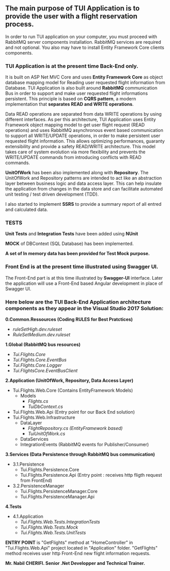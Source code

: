 ## The main purpose of TUI Application is to provide the user with a flight reservation process.
In order to run TUI application on your computer, you must proceed with RabbitMQ server components installation.
RabbitMQ services are required and not optional. You also may have to install Entity Framework Core clients components.

### TUI Application is at the present time Back-End only. 
It is built on ASP Net MVC Core and uses **Entity Framework Core** as object database mapping model for Reading user requested flight information from Database.
TUI Application is also built around **RabbitMQ** communication Bus in order to support and make user requested flight informations persistent.
This principle is based on **CQRS pattern**, a modern implementation that **separates READ and WRITE operations**. 

Data READ operations are separated from data WRITE operations by using different interfaces. As per this architecture, TUI Application uses Entity Framework object mapping model to get user flight request (READ operations) and uses RabbitMQ asynchronous event based communication to support all WRITE/UPDATE operations, in order to make persistent user requested flight information. 
This allows optimizing performances, guaranty extensibility and provide a safety READ/WRITE architecture. This model takes care of system evolution via more flexibility and prevents the WRITE/UPDATE commands from introducing conflicts with READ commands.

**UnitOfWork** has been also implemented along with **Repository**. The UnitOfWork and Repository patterns are intended to act like an abstraction layer between business logic and data access layer. This can help insulate the application from changes in the data store and can facilitate automated unit testing / test driven development (TDD).  

I also started to implement **SSRS** to provide a summary report of all entred and calculated data.

### TESTS

**Unit Tests** and **Integration Tests** have been added using **NUnit**

**MOCK** of DBContext (SQL Database) has been implemented.

**A set of In memory data has been provided for Test Mock purpose.**

### Front End is at the present time illustrated using Swagger UI.

The Front-End part is at this time illustrated by **Swagger-UI** interface. 
Later the application will use a Front-End based Angular development in place of Swagger UI.

### Here below are the TUI Back-End Application architecture components as they appear in the Visual Studio 2017 Solution:

**0.Common.Ressources (Coding RULES for Best Pratctices)**
  - *ruleSetHigh.dev.ruleset*
  - *RuleSetMedium.dev.ruleset*
  
**1.Global (RabbitMQ bus resources)**
  - *Tui.Flights.Core*
  - *Tui.Flights.Core.EventBus*
  - *Tui.Flights.Core.Logger*
  - *Tui.FlightsCore.EventBusClient*
  
**2.Application (UnitOfWork, Repository, Data Access Layer)**
  - Tui.Flights.Web.Core (Contains EntityFramework Models)
    - Models
      - *Flights.cs*
      - *TuiDbContext.cs*
  - Tui.Flights.Web.Api (Entry point for our Back End solution)
  - Tui.Flights.Web.Infrastructure
    - DataLayer
      - *FlightRepository.cs (EntityFramework based)*
      - *TuiUnitOfWork.cs*
    - DataServices
    - IntegrationEvents (RabbitMQ events for Publisher/Consumer)
  
**3.Services (Data Persistence through RabbitMQ bus communication)**
  - 3.1.Persistence
    - Tui.Flights.Persistence.Core
    - Tui.Flights.Persistence.Api (Entry point : receives http fligth request from FrontEnd)
  - 3.2.PersistenceManager
    - Tui.Flights.PersistenceManager.Core
    - Tui.Flights.PersistenceManager.Api
   
**4.Tests**
  - 4.1.Application
    - *Tui.Flights.Web.Tests.IntegrationTests*
    - *Tui.Flights.Web.Tests.Mock* 
    - *Tui.Flights.Web.Tests.UnitTests*

**ENTRY POINT** is "GetFlights" method at "HomeController" in "Tui.Flights.Web.Api" project located in "Application" folder. 
"GetFlights" method receives user http Front-End new flight information requests.

**Mr. Nabil CHERIFI. Senior .Net Developper and Technical Trainer.**
